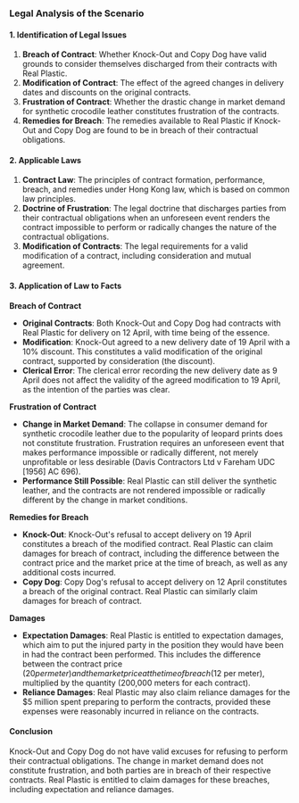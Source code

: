 ### Legal Analysis of the Scenario

#### 1. Identification of Legal Issues

1. **Breach of Contract**: Whether Knock-Out and Copy Dog have valid grounds to consider themselves discharged from their contracts with Real Plastic.
2. **Modification of Contract**: The effect of the agreed changes in delivery dates and discounts on the original contracts.
3. **Frustration of Contract**: Whether the drastic change in market demand for synthetic crocodile leather constitutes frustration of the contracts.
4. **Remedies for Breach**: The remedies available to Real Plastic if Knock-Out and Copy Dog are found to be in breach of their contractual obligations.

#### 2. Applicable Laws

1. **Contract Law**: The principles of contract formation, performance, breach, and remedies under Hong Kong law, which is based on common law principles.
2. **Doctrine of Frustration**: The legal doctrine that discharges parties from their contractual obligations when an unforeseen event renders the contract impossible to perform or radically changes the nature of the contractual obligations.
3. **Modification of Contracts**: The legal requirements for a valid modification of a contract, including consideration and mutual agreement.

#### 3. Application of Law to Facts

**Breach of Contract**

- **Original Contracts**: Both Knock-Out and Copy Dog had contracts with Real Plastic for delivery on 12 April, with time being of the essence.
- **Modification**: Knock-Out agreed to a new delivery date of 19 April with a 10% discount. This constitutes a valid modification of the original contract, supported by consideration (the discount).
- **Clerical Error**: The clerical error recording the new delivery date as 9 April does not affect the validity of the agreed modification to 19 April, as the intention of the parties was clear.

**Frustration of Contract**

- **Change in Market Demand**: The collapse in consumer demand for synthetic crocodile leather due to the popularity of leopard prints does not constitute frustration. Frustration requires an unforeseen event that makes performance impossible or radically different, not merely unprofitable or less desirable (Davis Contractors Ltd v Fareham UDC [1956] AC 696).
- **Performance Still Possible**: Real Plastic can still deliver the synthetic leather, and the contracts are not rendered impossible or radically different by the change in market conditions.

**Remedies for Breach**

- **Knock-Out**: Knock-Out's refusal to accept delivery on 19 April constitutes a breach of the modified contract. Real Plastic can claim damages for breach of contract, including the difference between the contract price and the market price at the time of breach, as well as any additional costs incurred.
- **Copy Dog**: Copy Dog's refusal to accept delivery on 12 April constitutes a breach of the original contract. Real Plastic can similarly claim damages for breach of contract.

**Damages**

- **Expectation Damages**: Real Plastic is entitled to expectation damages, which aim to put the injured party in the position they would have been in had the contract been performed. This includes the difference between the contract price ($20 per meter) and the market price at the time of breach ($12 per meter), multiplied by the quantity (200,000 meters for each contract).
- **Reliance Damages**: Real Plastic may also claim reliance damages for the $5 million spent preparing to perform the contracts, provided these expenses were reasonably incurred in reliance on the contracts.

#### Conclusion

Knock-Out and Copy Dog do not have valid excuses for refusing to perform their contractual obligations. The change in market demand does not constitute frustration, and both parties are in breach of their respective contracts. Real Plastic is entitled to claim damages for these breaches, including expectation and reliance damages.